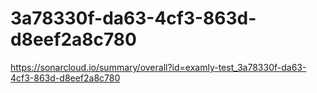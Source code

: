 # 3a78330f-da63-4cf3-863d-d8eef2a8c780
https://sonarcloud.io/summary/overall?id=examly-test_3a78330f-da63-4cf3-863d-d8eef2a8c780
